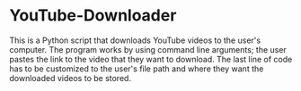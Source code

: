 # YouTube-Downloader

This is a Python script that downloads YouTube videos to the user's computer. The program works by using command line arguments; the user pastes the link to the video that they want
to download. The last line of code has to be customized to the user's file path and where they want the downloaded videos to be stored. 
